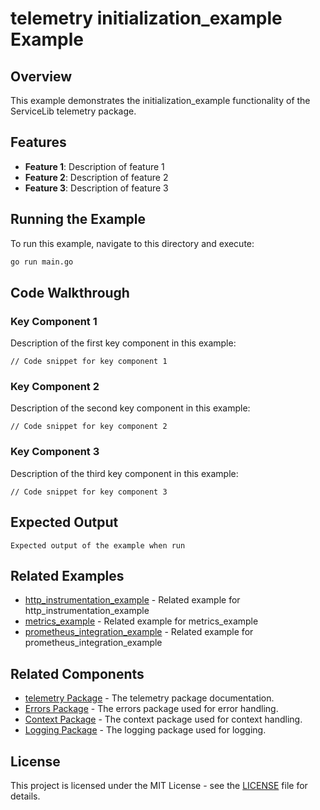 # telemetry initialization_example Example

## Overview

This example demonstrates the initialization_example functionality of the ServiceLib telemetry package.

## Features

- **Feature 1**: Description of feature 1
- **Feature 2**: Description of feature 2
- **Feature 3**: Description of feature 3

## Running the Example

To run this example, navigate to this directory and execute:

```bash
go run main.go
```

## Code Walkthrough

### Key Component 1

Description of the first key component in this example:

```
// Code snippet for key component 1
```

### Key Component 2

Description of the second key component in this example:

```
// Code snippet for key component 2
```

### Key Component 3

Description of the third key component in this example:

```
// Code snippet for key component 3
```

## Expected Output

```
Expected output of the example when run
```

## Related Examples


- [http_instrumentation_example](../http_instrumentation_example/README.md) - Related example for http_instrumentation_example
- [metrics_example](../metrics_example/README.md) - Related example for metrics_example
- [prometheus_integration_example](../prometheus_integration_example/README.md) - Related example for prometheus_integration_example

## Related Components

- [telemetry Package](../../../telemetry/README.md) - The telemetry package documentation.
- [Errors Package](../../../errors/README.md) - The errors package used for error handling.
- [Context Package](../../../context/README.md) - The context package used for context handling.
- [Logging Package](../../../logging/README.md) - The logging package used for logging.

## License

This project is licensed under the MIT License - see the [LICENSE](../../../LICENSE) file for details.
